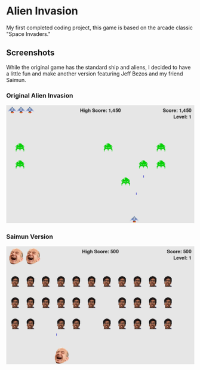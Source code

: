 # Alien Invasion
My first completed coding project, this game is based on the arcade classic "Space Invaders." 

## Screenshots
While the original game has the standard ship and aliens, I decided to have a little fun and make another version featuring Jeff Bezos and my friend Saimun.

### Original Alien Invasion
<img src="screenshots/regular_version.png" width="600">

### Saimun Version
<img src="screenshots/saimun_version.png" width="600">
